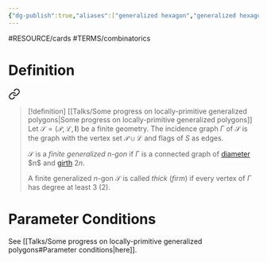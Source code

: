 ```yaml
---
{"dg-publish":true,"aliases":["generalized hexagon","generalized hexagons"],"permalink":"/MATH/Cards/Nodes/Generalized Hexagons/","dgPassFrontmatter":true}
---
```


#RESOURCE/cards #TERMS/combinatorics 
# Definition


<div class="transclusion internal-embed is-loaded"><a class="markdown-embed-link" href="/math/cards/nodes/generalized-polygons/#nvfunb" aria-label="Open link"><svg xmlns="http://www.w3.org/2000/svg" width="24" height="24" viewBox="0 0 24 24" fill="none" stroke="currentColor" stroke-width="2" stroke-linecap="round" stroke-linejoin="round" class="svg-icon lucide-link"><path d="M10 13a5 5 0 0 0 7.54.54l3-3a5 5 0 0 0-7.07-7.07l-1.72 1.71"></path><path d="M14 11a5 5 0 0 0-7.54-.54l-3 3a5 5 0 0 0 7.07 7.07l1.71-1.71"></path></svg></a><div class="markdown-embed">



> [!definition] [[Talks/Some progress on locally-primitive generalized polygons\|Some progress on locally-primitive generalized polygons]]
> Let $\mathcal{S}=(\mathcal{P},\mathcal{L},\mathbf{I})$ be a finite geometry. The incidence graph $\Gamma$ of $\mathcal{S}$ is the graph with the vertex set $\mathcal{P}\cup\mathcal{L}$ and flags of $S$ as edges.
>
>$\mathcal{S}$ is a *finite generalized $n$-gon* if $\Gamma$ is a connected graph of [diameter](https://en.wikipedia.org/wiki/Distance_(graph_theory)#Related_concepts) $n$ and [girth](https://en.wikipedia.org/wiki/Girth_%28graph_theory%29) $2n$.
>
> A finite generalized $n$-gon $\mathcal{S}$ is called *thick* (*firm*) if every vertex of $\Gamma$ has degree at least $3$ ($2$).  

</div></div>


# Parameter Conditions

See [[Talks/Some progress on locally-primitive generalized polygons#Parameter conditions\|here]].